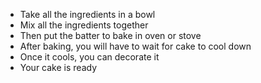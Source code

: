 * Take all the ingredients in a bowl 
* Mix all the ingredients together 
* Then put the batter to bake in oven or stove
* After baking, you will have to wait for cake to cool down
* Once it cools, you can decorate it
* Your cake is ready